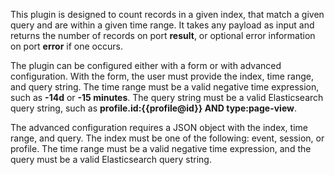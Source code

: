 This plugin is designed to count records in a given index, that match a given query and are within a given time range. It takes any payload as input and returns the number of records on port **result**, or optional error information on port **error** if one occurs. 

The plugin can be configured either with a form or with advanced configuration. With the form, the user must provide the index, time range, and query string. The time range must be a valid negative time expression, such as **-14d** or **-15 minutes**. The query string must be a valid Elasticsearch query string, such as **profile.id:{{profile@id}} AND type:page-view**. 

The advanced configuration requires a JSON object with the index, time range, and query. The index must be one of the following: event, session, or profile. The time range must be a valid negative time expression, and the query must be a valid Elasticsearch query string.
